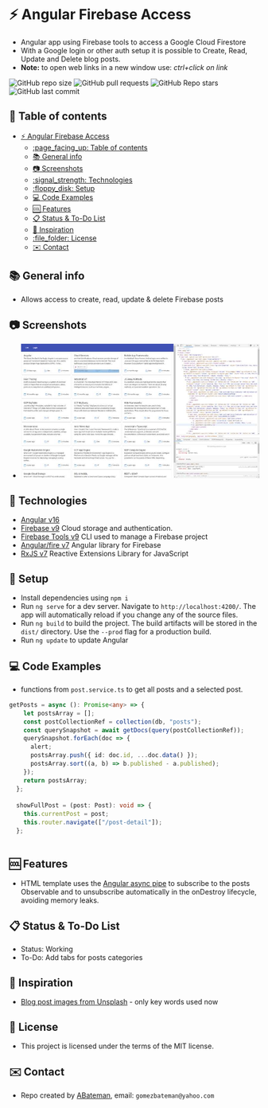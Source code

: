 # :zap: Angular Firebase Access

* Angular app using Firebase tools to access a Google Cloud Firestore
* With a Google login or other auth setup it is possible to Create, Read, Update and Delete blog posts.
* **Note:** to open web links in a new window use: _ctrl+click on link_

![GitHub repo size](https://img.shields.io/github/repo-size/AndrewJBateman/angular-firebase-access?style=plastic)
![GitHub pull requests](https://img.shields.io/github/issues-pr/AndrewJBateman/angular-firebase-access?style=plastic)
![GitHub Repo stars](https://img.shields.io/github/stars/AndrewJBateman/angular-firebase-access?style=plastic)
![GitHub last commit](https://img.shields.io/github/last-commit/AndrewJBateman/angular-firebase-access?style=plastic)

## :page_facing_up: Table of contents

* [:zap: Angular Firebase Access](#zap-angular-firebase-access)
  * [:page\_facing\_up: Table of contents](#page_facing_up-table-of-contents)
  * [:books: General info](#books-general-info)
  * [:camera: Screenshots](#camera-screenshots)
  * [:signal\_strength: Technologies](#signal_strength-technologies)
  * [:floppy\_disk: Setup](#floppy_disk-setup)
  * [:computer: Code Examples](#computer-code-examples)
  * [:cool: Features](#cool-features)
  * [:clipboard: Status \& To-Do List](#clipboard-status--to-do-list)
  * [:clap: Inspiration](#clap-inspiration)
  * [:file\_folder: License](#file_folder-license)
  * [:envelope: Contact](#envelope-contact)

## :books: General info

* Allows access to create, read, update & delete Firebase posts

## :camera: Screenshots

* ![Example screenshot](./img/posts.jpg)

## :signal_strength: Technologies

* [Angular v16](https://angular.io/)
* [Firebase v9](https://firebase.google.com) Cloud storage and authentication.
* [Firebase Tools v9](https://www.npmjs.com/package/firebase-tools) CLI used to manage a Firebase project
* [Angular/fire v7](https://www.npmjs.com/package/@angular/fire) Angular library for Firebase
* [RxJS v7](https://rxjs.dev/api) Reactive Extensions Library for JavaScript

## :floppy_disk: Setup

* Install dependencies using `npm i`
* Run `ng serve` for a dev server. Navigate to `http://localhost:4200/`. The app will automatically reload if you change any of the source files.
* Run `ng build` to build the project. The build artifacts will be stored in the `dist/` directory. Use the `--prod` flag for a production build.
* Run `ng update` to update Angular

## :computer: Code Examples

* functions from `post.service.ts` to get all posts and a selected post.

```typescript
getPosts = async (): Promise<any> => {
    let postsArray = [];
    const postCollectionRef = collection(db, "posts");
    const querySnapshot = await getDocs(query(postCollectionRef));
    querySnapshot.forEach(doc => {
      alert;
      postsArray.push({ id: doc.id, ...doc.data() });
      postsArray.sort((a, b) => b.published - a.published);
    });
    return postsArray;
  };

  showFullPost = (post: Post): void => {
    this.currentPost = post;
    this.router.navigate(["/post-detail"]);
  };
  
```

## :cool: Features

* HTML template uses the [Angular async pipe](https://angular.io/api/common/AsyncPipe) to subscribe to the posts Observable and to unsubscribe automatically in the onDestroy lifecycle, avoiding memory leaks.

## :clipboard: Status & To-Do List

* Status: Working
* To-Do: Add tabs for posts categories

## :clap: Inspiration

* [Blog post images from Unsplash](https://unsplash.com/) - only key words used now

## :file_folder: License

* This project is licensed under the terms of the MIT license.

## :envelope: Contact

* Repo created by [ABateman](https://github.com/AndrewJBateman), email: `gomezbateman@yahoo.com`
